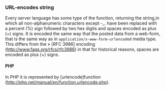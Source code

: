 ### URL-encodes string
Every server language has some type of the function, returning the string,in which all non-alphanumeric characters except -_. have been replaced with a percent (%) sign followed by two hex digits and spaces encoded as plus (+) signs. It is encoded the same way that the posted data from a web-form, that is the same way as in `application/x-www-form-urlencoded` media type. This differs from the » [RFC 3986] encoding (http://www.faqs.org/rfcs/rfc3986) in that for historical reasons, spaces are encoded as plus (+) signs.

#### PHP
In PHP it is represented by [urlencode]function (http://php.net/manual/en/function.urlencode.php).

